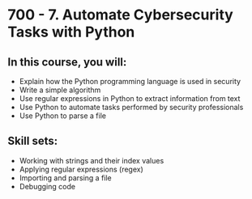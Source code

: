 # 700 - 7. Automate Cybersecurity Tasks with Python

## In this course, you will:
- Explain how the Python programming language is used in security
- Write a simple algorithm
- Use regular expressions in Python to extract information from text
- Use Python to automate tasks performed by security professionals
- Use Python to parse a file

## Skill sets:
- Working with strings and their index values
- Applying regular expressions (regex)
- Importing and parsing a file
- Debugging code
